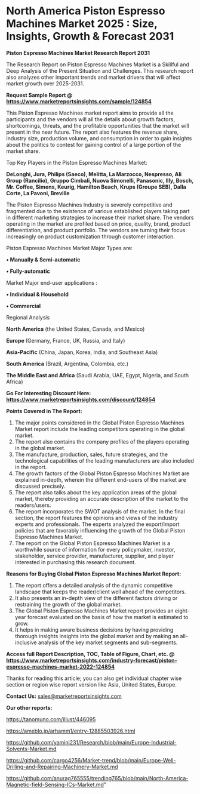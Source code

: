 # North America Piston Espresso Machines Market 2025 : Size, Insights, Growth & Forecast 2031

<strong>Piston Espresso Machines Market Research Report 2031</strong>

The Research Report on Piston Espresso Machines Market is a Skillful and Deep Analysis of the Present Situation and Challenges. This research report also analyzes other important trends and market drivers that will affect market growth over 2025-2031.

<strong>Request Sample Report @ <a href=https://www.marketreportsinsights.com/sample/124854>https://www.marketreportsinsights.com/sample/124854</a></strong>

This Piston Espresso Machines market report aims to provide all the participants and the vendors will all the details about growth factors, shortcomings, threats, and the profitable opportunities that the market will present in the near future. The report also features the revenue share, industry size, production volume, and consumption in order to gain insights about the politics to contest for gaining control of a large portion of the market share.

Top Key Players in the Piston Espresso Machines Market:

<strong>DeLonghi, Jura, Philips (Saeco), Melitta, La Marzocco, Nespresso, Ali Group (Rancilio), Gruppo Cimbali, Nuova Simonelli, Panasonic, Illy, Bosch, Mr. Coffee, Simens, Keurig, Hamilton Beach, Krups (Groupe SEB), Dalla Corte, La Pavoni, Breville</strong>

The Piston Espresso Machines Industry is severely competitive and fragmented due to the existence of various established players taking part in different marketing strategies to increase their market share. The vendors operating in the market are profiled based on price, quality, brand, product differentiation, and product portfolio. The vendors are turning their focus increasingly on product customization through customer interaction.

Piston Espresso Machines Market Major Types are:

<strong>• Manually & Semi-automatic

• Fully-automatic</strong>

Market Major end-user applications :

<strong>• Individual & Household

• Commercial</strong>

Regional Analysis

</u><strong><b>North America</b></strong> (the United States, Canada, and Mexico)

<strong><b>Europe </b></strong>(Germany, France, UK, Russia, and Italy)

<strong><b>Asia-Pacific</b></strong> (China, Japan, Korea, India, and Southeast Asia)

<strong><b>South America</b></strong> (Brazil, Argentina, Colombia, etc.)

<strong><b>The Middle East and Africa</b></strong> (Saudi Arabia, UAE, Egypt, Nigeria, and South Africa)

<strong>Go For Interesting Discount Here: <a href=https://www.marketreportsinsights.com/discount/124854>https://www.marketreportsinsights.com/discount/124854</a></strong>

<strong>Points Covered in The Report:</strong>
<ol>
  <li>The major points considered in the Global Piston Espresso Machines Market report include the leading competitors operating in the global market.</li>
  <li>The report also contains the company profiles of the players operating in the global market.</li>
  <li>The manufacture, production, sales, future strategies, and the technological capabilities of the leading manufacturers are also included in the report.</li>
  <li>The growth factors of the Global Piston Espresso Machines Market are explained in-depth, wherein the different end-users of the market are discussed precisely.</li>
  <li>The report also talks about the key application areas of the global market, thereby providing an accurate description of the market to the readers/users.</li>
  <li>The report incorporates the SWOT analysis of the market. In the final section, the report features the opinions and views of the industry experts and professionals. The experts analyzed the export/import policies that are favorably influencing the growth of the Global Piston Espresso Machines Market.</li>
  <li>The report on the Global Piston Espresso Machines Market is a worthwhile source of information for every policymaker, investor, stakeholder, service provider, manufacturer, supplier, and player interested in purchasing this research document.</li>
</ol>
<strong>Reasons for Buying Global Piston Espresso Machines Market Report:</strong>

<ol>
  <li>The report offers a detailed analysis of the dynamic competitive landscape that keeps the reader/client well ahead of the competitors.</li>
  <li>It also presents an in-depth view of the different factors driving or restraining the growth of the global market.</li>
  <li>The Global Piston Espresso Machines Market report provides an eight-year forecast evaluated on the basis of how the market is estimated to grow.</li>
  <li>It helps in making aware business decisions by having providing thorough insights insights into the global market and by making an all-inclusive analysis of the key market segments and sub-segments.</li>
</ol>
<strong>Access full Report Description, TOC, Table of Figure, Chart, etc. @ <a href=https://www.marketreportsinsights.com/industry-forecast/piston-espresso-machines-market-2022-124854>https://www.marketreportsinsights.com/industry-forecast/piston-espresso-machines-market-2022-124854</a></strong>


Thanks for reading this article; you can also get individual chapter wise section or region wise report version like Asia, United States, Europe.

<strong>Contact Us:</strong>
sales@marketreportsinsights.com

<strong>Our other reports:</strong>

<a href=https://tanomuno.com/illust/446095>https://tanomuno.com/illust/446095</a>

<a href=https://ameblo.jp/arhamm1/entry-12885503926.html>https://ameblo.jp/arhamm1/entry-12885503926.html</a>

<a href=https://github.com/yamini231/Research/blob/main/Europe-Industrial-Solvents-Market.md>https://github.com/yamini231/Research/blob/main/Europe-Industrial-Solvents-Market.md</a>

<a href=https://github.com/cargo4256/Market-trend/blob/main/Europe-Well-Drilling-and-Repairing-Machinery-Market.md>https://github.com/cargo4256/Market-trend/blob/main/Europe-Well-Drilling-and-Repairing-Machinery-Market.md</a>

<a href=https://github.com/anurag765555/trending765/blob/main/North-America-Magnetic-field-Sensing-ICs-Market.md>https://github.com/anurag765555/trending765/blob/main/North-America-Magnetic-field-Sensing-ICs-Market.md</a>"
